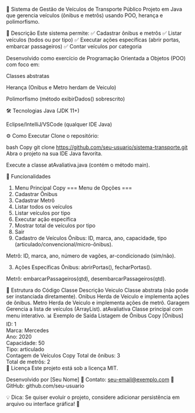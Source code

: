 📝 Sistema de Gestão de Veículos de Transporte Público
Projeto em Java que gerencia veículos (ônibus e metrôs) usando POO, herança e polimorfismo.

📌 Descrição
Este sistema permite:
✅ Cadastrar ônibus e metrôs
✅ Listar veículos (todos ou por tipo)
✅ Executar ações específicas (abrir portas, embarcar passageiros)
✅ Contar veículos por categoria

Desenvolvido como exercício de Programação Orientada a Objetos (POO) com foco em:

Classes abstratas

Herança (Onibus e Metro herdam de Veiculo)

Polimorfismo (método exibirDados() sobrescrito)

🛠 Tecnologias
Java (JDK 11+)

Eclipse/IntelliJ/VSCode (qualquer IDE Java)

⚙️ Como Executar
Clone o repositório:

bash
Copy
git clone https://github.com/seu-usuario/sistema-transporte.git
Abra o projeto na sua IDE Java favorita.

Execute a classe atAvaliativa.java (contém o método main).

🚀 Funcionalidades
1. Menu Principal
Copy
=== Menu de Opções ===
1. Cadastrar Ônibus
2. Cadastrar Metrô
3. Listar todos os veículos
4. Listar veículos por tipo
5. Executar ação específica
6. Mostrar total de veículos por tipo
7. Sair
2. Cadastro de Veículos
Ônibus: ID, marca, ano, capacidade, tipo (articulado/convencional/micro-ônibus).

Metrô: ID, marca, ano, número de vagões, ar-condicionado (sim/não).

3. Ações Específicas
Ônibus: abrirPortas(), fecharPortas().

Metrô: embarcarPassageiros(qtd), desembarcarPassageiros(qtd).

📂 Estrutura do Código
Classe	Descrição
Veiculo	Classe abstrata (não pode ser instanciada diretamente).
Onibus	Herda de Veiculo e implementa ações de ônibus.
Metro	Herda de Veiculo e implementa ações de metrô.
Garagem	Gerencia a lista de veículos (ArrayList<Veiculo>).
atAvaliativa	Classe principal com menu interativo.
📊 Exemplo de Saída
Listagem de Ônibus
Copy
[Ônibus]  
ID: 1  
Marca: Mercedes  
Ano: 2020  
Capacidade: 50  
Tipo: articulado  
Contagem de Veículos
Copy
Total de ônibus: 3  
Total de metrôs: 2  
📜 Licença
Este projeto está sob a licença MIT.

Desenvolvido por [Seu Nome]
📧 Contato: seu-email@exemplo.com
🔗 GitHub: github.com/seu-usuario

💡 Dica: Se quiser evoluir o projeto, considere adicionar persistência em arquivo ou interface gráfica! 🚀
